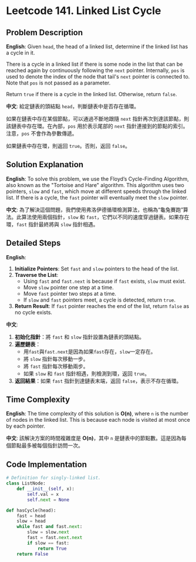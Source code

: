 # Leetcode 141. Linked List Cycle 

## Problem Description 

**English**:
Given `head`, the head of a linked list, determine if the linked list has a cycle in it.

There is a cycle in a linked list if there is some node in the list that can be reached again by continuously following the `next` pointer. Internally, `pos` is used to denote the index of the node that tail's `next` pointer is connected to. Note that `pos` is not passed as a parameter.

Return `true` if there is a cycle in the linked list. Otherwise, return `false`.

**中文**:
給定鏈表的頭結點 `head`，判斷鏈表中是否存在循環。

如果在鏈表中存在某個節點，可以通過不斷地跟隨 `next` 指針再次到達該節點，則該鏈表中存在環。在內部，`pos` 用於表示尾部的 `next` 指針連接到的節點的索引。注意，`pos` 不會作為參數傳遞。

如果鏈表中存在環，則返回 `true`。否則，返回 `false`。

## Solution Explanation 

**English**:
To solve this problem, we use the Floyd’s Cycle-Finding Algorithm, also known as the "Tortoise and Hare" algorithm. This algorithm uses two pointers, `slow` and `fast`, which move at different speeds through the linked list. If there is a cycle, the `fast` pointer will eventually meet the `slow` pointer.

**中文**:
為了解決這個問題，我們使用弗洛伊德循環檢測算法，也稱為“龜兔賽跑”算法。此算法使用兩個指針，`slow` 和 `fast`，它們以不同的速度穿過鏈表。如果存在環，`fast` 指針最終將與 `slow` 指針相遇。

## Detailed Steps 

**English**:
1. **Initialize Pointers**: Set `fast` and `slow` pointers to the head of the list.
2. **Traverse the List**:
    - Using `fast` and `fast.next` is because if `fast` exists, `slow` must exist.
    - Move `slow` pointer one step at a time.
    - Move `fast` pointer two steps at a time.
    - If `slow` and `fast` pointers meet, a cycle is detected, return `true`.
3. **Return Result**: If `fast` pointer reaches the end of the list, return `false` as no cycle exists.

**中文**:
1. **初始化指針**：將 `fast` 和 `slow` 指針設置為鏈表的頭結點。
2. **遍歷鏈表**：
    - 用`fast`與`fast.next`是因為如果`fast`存在，`slow`一定存在。
    - 將 `slow` 指針每次移動一步。
    - 將 `fast` 指針每次移動兩步。
    - 如果 `slow` 和 `fast` 指針相遇，則檢測到環，返回 `true`。
3. **返回結果**：如果 `fast` 指針到達鏈表末端，返回 `false`，表示不存在循環。

## Time Complexity 

**English**:
The time complexity of this solution is **O(n)**, where `n` is the number of nodes in the linked list. This is because each node is visited at most once by each pointer.

**中文**:
該解決方案的時間複雜度是 **O(n)**，其中 `n` 是鏈表中的節點數。這是因為每個節點最多被每個指針訪問一次。

## Code Implementation 

```python
# Definition for singly-linked list.
class ListNode:
    def __init__(self, x):
        self.val = x
        self.next = None

def hasCycle(head):
    fast = head
    slow = head
    while fast and fast.next:
        slow = slow.next
        fast = fast.next.next
        if slow == fast:
            return True
    return False
